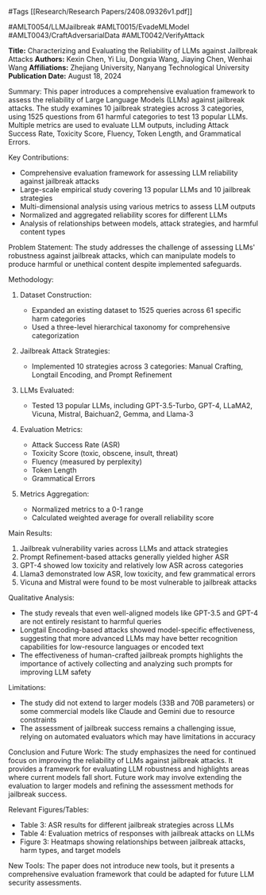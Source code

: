 #Tags
[[Research/Research Papers/2408.09326v1.pdf]]

#AMLT0054/LLMJailbreak
#AMLT0015/EvadeMLModel
#AMLT0043/CraftAdversarialData
#AMLT0042/VerifyAttack

**Title:** Characterizing and Evaluating the Reliability of LLMs against Jailbreak Attacks
**Authors:** Kexin Chen, Yi Liu, Dongxia Wang, Jiaying Chen, Wenhai Wang
**Affiliations:** Zhejiang University, Nanyang Technological University
**Publication Date:** August 18, 2024

Summary:
This paper introduces a comprehensive evaluation framework to assess the reliability of Large Language Models (LLMs) against jailbreak attacks. The study examines 10 jailbreak strategies across 3 categories, using 1525 questions from 61 harmful categories to test 13 popular LLMs. Multiple metrics are used to evaluate LLM outputs, including Attack Success Rate, Toxicity Score, Fluency, Token Length, and Grammatical Errors.

Key Contributions:
- Comprehensive evaluation framework for assessing LLM reliability against jailbreak attacks
- Large-scale empirical study covering 13 popular LLMs and 10 jailbreak strategies
- Multi-dimensional analysis using various metrics to assess LLM outputs
- Normalized and aggregated reliability scores for different LLMs
- Analysis of relationships between models, attack strategies, and harmful content types

Problem Statement:
The study addresses the challenge of assessing LLMs' robustness against jailbreak attacks, which can manipulate models to produce harmful or unethical content despite implemented safeguards.

Methodology:
1. Dataset Construction:
   - Expanded an existing dataset to 1525 queries across 61 specific harm categories
   - Used a three-level hierarchical taxonomy for comprehensive categorization

2. Jailbreak Attack Strategies:
   - Implemented 10 strategies across 3 categories: Manual Crafting, Longtail Encoding, and Prompt Refinement

3. LLMs Evaluated:
   - Tested 13 popular LLMs, including GPT-3.5-Turbo, GPT-4, LLaMA2, Vicuna, Mistral, Baichuan2, Gemma, and Llama-3

4. Evaluation Metrics:
   - Attack Success Rate (ASR)
   - Toxicity Score (toxic, obscene, insult, threat)
   - Fluency (measured by perplexity)
   - Token Length
   - Grammatical Errors

5. Metrics Aggregation:
   - Normalized metrics to a 0-1 range
   - Calculated weighted average for overall reliability score

Main Results:
1. Jailbreak vulnerability varies across LLMs and attack strategies
2. Prompt Refinement-based attacks generally yielded higher ASR
3. GPT-4 showed low toxicity and relatively low ASR across categories
4. Llama3 demonstrated low ASR, low toxicity, and few grammatical errors
5. Vicuna and Mistral were found to be most vulnerable to jailbreak attacks

Qualitative Analysis:
- The study reveals that even well-aligned models like GPT-3.5 and GPT-4 are not entirely resistant to harmful queries
- Longtail Encoding-based attacks showed model-specific effectiveness, suggesting that more advanced LLMs may have better recognition capabilities for low-resource languages or encoded text
- The effectiveness of human-crafted jailbreak prompts highlights the importance of actively collecting and analyzing such prompts for improving LLM safety

Limitations:
- The study did not extend to larger models (33B and 70B parameters) or some commercial models like Claude and Gemini due to resource constraints
- The assessment of jailbreak success remains a challenging issue, relying on automated evaluators which may have limitations in accuracy

Conclusion and Future Work:
The study emphasizes the need for continued focus on improving the reliability of LLMs against jailbreak attacks. It provides a framework for evaluating LLM robustness and highlights areas where current models fall short. Future work may involve extending the evaluation to larger models and refining the assessment methods for jailbreak success.

Relevant Figures/Tables:
- Table 3: ASR results for different jailbreak strategies across LLMs
- Table 4: Evaluation metrics of responses with jailbreak attacks on LLMs
- Figure 3: Heatmaps showing relationships between jailbreak attacks, harm types, and target models

New Tools:
The paper does not introduce new tools, but it presents a comprehensive evaluation framework that could be adapted for future LLM security assessments.